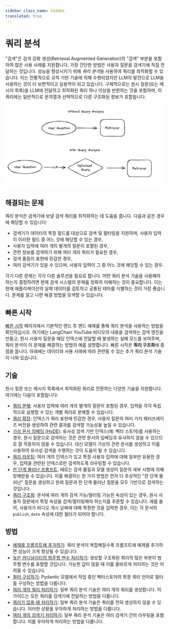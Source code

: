 ```yaml
---
sidebar_class_name: hidden
translated: true
---
```


# 쿼리 분석

"검색"은 검색 강화 생성(Retrieval Augmented Generation)의 "검색" 부분을 포함하여 많은 사용 사례를 지원합니다. 가장 간단한 방법은 사용자 질문을 검색기에 직접 전달하는 것입니다. 성능을 향상시키기 위해 *쿼리 분석*을 사용하여 쿼리를 최적화할 수 있습니다. 이는 전통적으로 규칙 기반 기술에 의해 수행되었지만 LLM의 발전으로 LLM을 사용하는 것이 더 보편적이고 실용적이 되고 있습니다. 구체적으로는 원시 질문(또는 메시지 목록)을 LLM에 전달하고 최적화된 쿼리 하나 이상을 반환하는 것을 포함하며, 이 쿼리에는 일반적으로 문자열과 선택적으로 다른 구조화된 정보가 포함됩니다.

![Query Analysis](../../../../../../static/img/query_analysis.png)


## 해결되는 문제

쿼리 분석은 검색기에 보낼 검색 쿼리를 최적화하는 데 도움을 줍니다. 다음과 같은 경우에 해당할 수 있습니다:

* 검색기가 데이터의 특정 필드를 대상으로 검색 및 필터링을 지원하며, 사용자 입력이 이러한 필드 중 어느 것에 해당할 수 있는 경우,
* 사용자 입력에 여러 개의 별개의 질문이 포함된 경우,
* 관련 정보를 검색하기 위해 여러 개의 쿼리가 필요한 경우,
* 검색 품질이 표현에 민감한 경우,
* 여러 검색기가 있을 수 있으며, 사용자 입력이 그 중 어느 것에 해당할 수 있는 경우.

각기 다른 문제는 각각 다른 솔루션을 필요로 합니다. 어떤 쿼리 분석 기술을 사용해야 하는지 결정하려면 현재 검색 시스템의 문제를 정확히 이해하는 것이 중요합니다. 이는 현재 애플리케이션의 실패 데이터를 검토하고 공통된 테마를 식별하는 것이 가장 좋습니다. 문제를 알고 나면 해결 방법을 모색할 수 있습니다.

## 빠른 시작

[빠른 시작](/docs/use_cases/query_analysis/quickstart) 페이지에서 기본적인 엔드 투 엔드 예제를 통해 쿼리 분석을 사용하는 방법을 확인하십시오. 여기에는 LangChain YouTube 비디오의 내용을 검색하는 검색 엔진을 만들고, 원시 사용자 질문을 해당 인덱스에 전달할 때 발생하는 실패 모드를 보여주며, 쿼리 분석이 이 문제를 해결하는 방법의 예를 설명합니다. 빠른 시작은 **쿼리 구조화**에 중점을 둡니다. 아래에는 데이터와 사용 사례에 따라 관련될 수 있는 추가 쿼리 분석 기술이 나와 있습니다.

## 기술

원시 질문 또는 메시지 목록에서 최적화된 쿼리로 전환하는 다양한 기술을 지원합니다. 여기에는 다음이 포함됩니다:

* [쿼리 분해](/docs/use_cases/query_analysis/techniques/decomposition): 사용자 입력에 여러 개의 별개의 질문이 포함된 경우, 입력을 각각 독립적으로 실행할 수 있는 개별 쿼리로 분해할 수 있습니다.
* [쿼리 확장](/docs/use_cases/query_analysis/techniques/expansion): 인덱스가 쿼리 표현에 민감한 경우, 사용자 질문의 여러 가지 패러프레이즈 버전을 생성하여 관련 결과를 검색할 가능성을 높일 수 있습니다.
* [가상 문서 임베딩 (HyDE)](/docs/use_cases/query_analysis/techniques/hyde): 유사성 검색 기반 인덱스(예: 벡터 스토어)를 사용하는 경우, 원시 질문으로 검색하는 것은 관련 문서의 임베딩과 유사하지 않을 수 있으므로 잘 작동하지 않을 수 있습니다. 대신 모델이 가상의 관련 문서를 생성하고 이를 사용하여 유사성 검색을 수행하는 것이 도움이 될 수 있습니다.
* [쿼리 라우팅](/docs/use_cases/query_analysis/techniques/routing): 여러 개의 인덱스가 있고 특정 사용자 입력에 대해 일부만 유용한 경우, 입력을 관련된 인덱스로만 검색하도록 라우팅할 수 있습니다.
* [한 단계 물러난 프롬프트](/docs/use_cases/query_analysis/techniques/step_back): 때로는 검색 품질과 모델 생성이 질문의 세부 사항에 의해 방해받을 수 있습니다. 이를 해결하는 한 가지 방법은 먼저 더 추상적인 "한 단계 물러난" 질문을 생성하고 원래 질문과 한 단계 물러난 질문을 모두 기반으로 검색하는 것입니다.
* [쿼리 구조화](/docs/use_cases/query_analysis/techniques/structuring): 문서에 여러 개의 검색 가능/필터링 가능한 속성이 있는 경우, 원시 사용자 질문에서 특정 속성을 검색/필터링해야 하는지를 추론할 수 있습니다. 예를 들어, 사용자가 비디오 게시 날짜에 대해 특정한 것을 입력한 경우, 이는 각 문서의 `publish_date` 속성에 대한 필터가 되어야 합니다.

## 방법

* [예제를 프롬프트에 추가하기](/docs/use_cases/query_analysis/how_to/few_shot): 쿼리 분석이 복잡해질수록 프롬프트에 예제를 추가하면 성능이 크게 향상될 수 있습니다.
* [높은 카디널리티의 범주형 변수 처리하기](/docs/use_cases/query_analysis/how_to/high_cardinality): 생성할 구조화된 쿼리의 많은 부분이 범주형 변수를 포함할 것입니다. 가능한 값이 많을 때 이를 올바르게 처리하는 것은 어려울 수 있습니다.
* [필터 구성하기](/docs/use_cases/query_analysis/how_to/constructing-filters): Pydantic 모델에서 작업 중인 벡터스토어의 특정 쿼리 언어로 필터를 구성하는 방법을 다룹니다.
* [여러 개의 쿼리 처리하기](/docs/use_cases/query_analysis/how_to/multiple_queries): 일부 쿼리 분석 기술은 여러 개의 쿼리를 생성합니다. 이 가이드는 모든 쿼리를 검색기에 전달하는 방법을 다룹니다.
* [쿼리가 없을 때 처리하기](/docs/use_cases/query_analysis/how_to/no_queries): 일부 쿼리 분석 기술은 쿼리를 전혀 생성하지 않을 수 있습니다. 이러한 상황을 우아하게 처리하는 방법을 다룹니다.
* [여러 개의 검색기 처리하기](/docs/use_cases/query_analysis/how_to/multiple_retrievers): 일부 쿼리 분석 기술은 여러 검색기 간의 라우팅을 포함합니다. 이를 우아하게 처리하는 방법을 다룹니다.